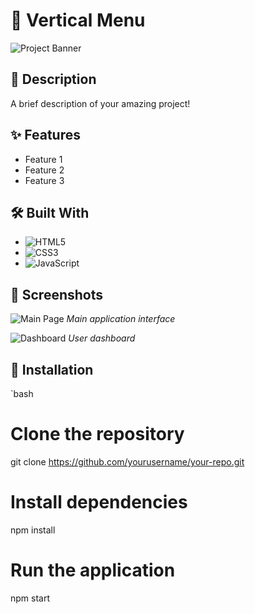 # 🎯 Vertical Menu

![Project Banner](images/banner.jpg)

## 📖 Description
A brief description of your amazing project!

## ✨ Features
- Feature 1
- Feature 2
- Feature 3

## 🛠️ Built With
- ![HTML5](https://img.shields.io/badge/HTML5-E34F26?style=flat&logo=html5&logoColor=white)
- ![CSS3](https://img.shields.io/badge/CSS3-1572B6?style=flat&logo=css3&logoColor=white)
- ![JavaScript](https://img.shields.io/badge/JavaScript-F7DF1E?style=flat&logo=javascript&logoColor=black)

## 📸 Screenshots

![Main Page](images/screenshot1.png)
*Main application interface*

![Dashboard](images/screenshot2.png)
*User dashboard*

## 🚀 Installation

`bash
# Clone the repository
git clone https://github.com/yourusername/your-repo.git

# Install dependencies
npm install

# Run the application
npm start
